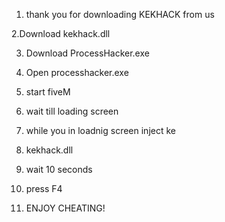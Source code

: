 1. thank you for downloading KEKHACK from us

2.Download kekhack.dll

3. Download ProcessHacker.exe

4. Open processhacker.exe

5. start fiveM

6. wait till loading screen

7. while you in loadnig screen inject ke

8. kekhack.dll

9. wait 10 seconds

10. press F4

11. ENJOY CHEATING!

